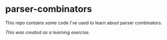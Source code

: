 # parser-combinators

This repo contains some code I've used to learn about parser combinators.

_This was created as a learning exercise._